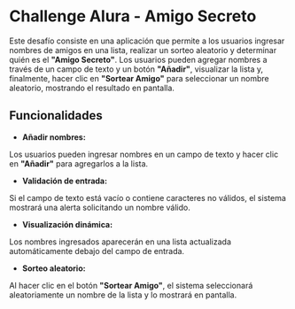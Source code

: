 # Challenge Alura - Amigo Secreto

Este desafío consiste en una aplicación que permite a los usuarios ingresar nombres de amigos en una lista, realizar un sorteo aleatorio y determinar quién es el **"Amigo Secreto"**. Los usuarios pueden agregar nombres a través de un campo de texto y un botón **"Añadir"**, visualizar la lista y, finalmente, hacer clic en **"Sortear Amigo"** para seleccionar un nombre aleatorio, mostrando el resultado en pantalla.

## Funcionalidades 

- **Añadir nombres:** 

Los usuarios pueden ingresar nombres en un campo de texto y hacer clic en **"Añadir"** para agregarlos a la lista.

   

- **Validación de entrada:** 

Si el campo de texto está vacío o contiene caracteres no válidos, el sistema mostrará una alerta solicitando un nombre válido.

   
- **Visualización dinámica:**

 Los nombres ingresados aparecerán en una lista actualizada automáticamente debajo del campo de entrada.

  

- **Sorteo aleatorio:** 

Al hacer clic en el botón **"Sortear Amigo"**, el sistema seleccionará aleatoriamente un nombre de la lista y lo mostrará en pantalla.
